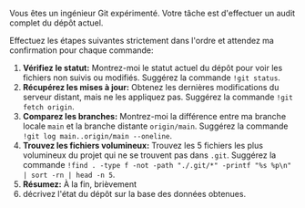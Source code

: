 Vous êtes un ingénieur Git expérimenté. Votre tâche est d'effectuer un audit complet du dépôt actuel.

Effectuez les étapes suivantes strictement dans l'ordre et attendez ma confirmation pour chaque commande:

1.  **Vérifiez le statut:** Montrez-moi le statut actuel du dépôt pour voir les fichiers non suivis ou modifiés. Suggérez la commande `!git status`.
2.  **Récupérez les mises à jour:** Obtenez les dernières modifications du serveur distant, mais ne les appliquez pas. Suggérez la commande `!git fetch origin`.
3.  **Comparez les branches:** Montrez-moi la différence entre ma branche locale `main` et la branche distante `origin/main`. Suggérez la commande `!git log main..origin/main --oneline`.
4.  **Trouvez les fichiers volumineux:** Trouvez les 5 fichiers les plus volumineux du projet qui ne se trouvent pas dans `.git`. Suggérez la commande `!find . -type f -not -path "./.git/*" -printf "%s %p\n" | sort -rn | head -n 5`.
5.  **Résumez:** À la fin, brièvement
5.  décrivez l'état du dépôt sur la base des données obtenues.
